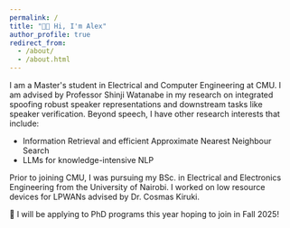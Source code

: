 ```yaml
---
permalink: /
title: "👋🏽 Hi, I'm Alex"
author_profile: true
redirect_from: 
  - /about/
  - /about.html
---
```


I am a Master's student in Electrical and Computer Engineering at CMU. I am advised by Professor Shinji Watanabe in my research on integrated spoofing robust speaker representations and downstream tasks like speaker verification. Beyond speech, I have other research interests that include:
- Information Retrieval and efficient Approximate Nearest Neighbour Search
- LLMs for knowledge-intensive NLP

Prior to joining CMU, I was pursuing my BSc. in Electrical and Electronics Engineering from the University of Nairobi. I worked on low resource devices for LPWANs advised by Dr. Cosmas Kiruki.

🚀 I will be applying to PhD programs this year hoping to join in Fall 2025!

